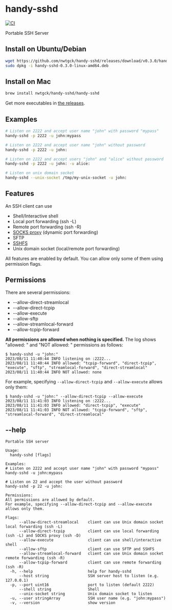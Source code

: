 # handy-sshd
[![CI](https://github.com/nwtgck/handy-sshd/actions/workflows/ci.yml/badge.svg)](https://github.com/nwtgck/handy-sshd/actions/workflows/ci.yml)

Portable SSH Server

## Install on Ubuntu/Debian

```bash
wget https://github.com/nwtgck/handy-sshd/releases/download/v0.3.0/handy-sshd-0.3.0-linux-amd64.deb
sudo dpkg -i handy-sshd-0.3.0-linux-amd64.deb 
```

## Install on Mac

```bash
brew install nwtgck/handy-sshd/handy-sshd
```

Get more executables in [the releases](https://github.com/nwtgck/handy-sshd/releases).

## Examples

```bash
# Listen on 2222 and accept user name "john" with password "mypass"
handy-sshd -p 2222 -u john:mypass
```

```bash
# Listen on 2222 and accept user name "john" without password
handy-sshd -p 2222 -u john:
```

```bash
# Listen on 2222 and accept users "john" and "alice" without password
handy-sshd -p 2222 -u john: -u alice:
```

```bash
# Listen on unix domain socket
handy-sshd --unix-socket /tmp/my-unix-socket -u john:
```

## Features
An SSH client can use
* Shell/Interactive shell
* Local port forwarding (ssh -L)
* Remote port forwarding (ssh -R)
* [SOCKS proxy](https://wikipedia.org/wiki/SOCKS) (dynamic port forwarding)
* SFTP
* [SSHFS](https://wikipedia.org/wiki/SSHFS)
* Unix domain socket (local/remote port forwarding)

All features are enabled by default. You can allow only some of them using permission flags.

## Permissions
There are several permissions:
* --allow-direct-streamlocal
* --allow-direct-tcpip
* --allow-execute
* --allow-sftp
* --allow-streamlocal-forward
* --allow-tcpip-forward

**All permissions are allowed when nothing is specified.** The log shows "allowed: " and "NOT allowed: " permissions as follows:

```console
$ handy-sshd -u "john:"
2023/08/11 11:40:44 INFO listening on :2222...
2023/08/11 11:40:44 INFO allowed: "tcpip-forward", "direct-tcpip", "execute", "sftp", "streamlocal-forward", "direct-streamlocal"
2023/08/11 11:40:44 INFO NOT allowed: none
```

For example, specifying `--allow-direct-tcpip` and `--allow-execute` allows only them:

```console
$ handy-sshd -u "john:" --allow-direct-tcpip --allow-execute
2023/08/11 11:41:03 INFO listening on :2222...
2023/08/11 11:41:03 INFO allowed: "direct-tcpip", "execute"
2023/08/11 11:41:03 INFO NOT allowed: "tcpip-forward", "sftp", "streamlocal-forward", "direct-streamlocal"
```

## --help

```
Portable SSH server

Usage:
  handy-sshd [flags]

Examples:
# Listen on 2222 and accept user name "john" with password "mypass"
handy-sshd -u john:mypass

# Listen on 22 and accept the user without password
handy-sshd -p 22 -u john:

Permissions:
All permissions are allowed by default.
For example, specifying --allow-direct-tcpip and --allow-execute allows only them.

Flags:
      --allow-direct-streamlocal    client can use Unix domain socket local forwarding (ssh -L)
      --allow-direct-tcpip          client can use local forwarding (ssh -L) and SOCKS proxy (ssh -D)
      --allow-execute               client can use shell/interactive shell
      --allow-sftp                  client can use SFTP and SSHFS
      --allow-streamlocal-forward   client can use Unix domain socket remote forwarding (ssh -R)
      --allow-tcpip-forward         client can use remote forwarding (ssh -R)
  -h, --help                        help for handy-sshd
      --host string                 SSH server host to listen (e.g. 127.0.0.1)
  -p, --port uint16                 port to listen (default 2222)
      --shell string                Shell
      --unix-socket string          Unix domain socket to listen
  -u, --user stringArray            SSH user name (e.g. "john:mypass")
  -v, --version                     show version
```
